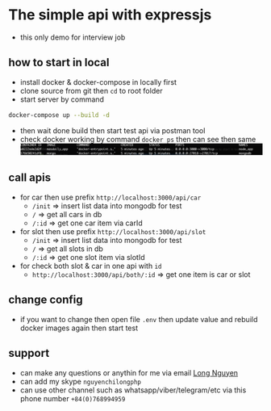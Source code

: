 # The simple api with expressjs
- this only demo for interview job

## how to start in local
- install docker & docker-compose in locally first
- clone source from git then `cd` to root folder
- start server by command
```sh
docker-compose up --build -d
```
- then wait done build then start test api via postman tool
- check docker working by command `docker ps` then can see then same ![Check Docker Running](docker_start.png)
  

## call apis
- for car then use prefix `http://localhost:3000/api/car`
  - `/init` => insert list data into mongodb for test
  - `/` => get all cars in db
  - `/:id` => get one car item via carId
- for slot then use prefix `http://localhost:3000/api/slot`
  - `/init` => insert list data into mongodb for test
  - `/` => get all slots in db
  - `/:id` => get one slot item via slotId
- for check both slot & car in one api with `id`
  - `http://localhost:3000/api/both/:id` => get one item is car or slot


## change config
- if you want to change then open file `.env` then update value and rebuild docker images again then start test


## support
- can make any questions or anythin for me via email [Long Nguyen](mailto:nguyenchilong90@gmail.com)
- can add my skype `nguyenchilongphp`
- can use other channel such as whatsapp/viber/telegram/etc via this phone number `+84(0)768994959`